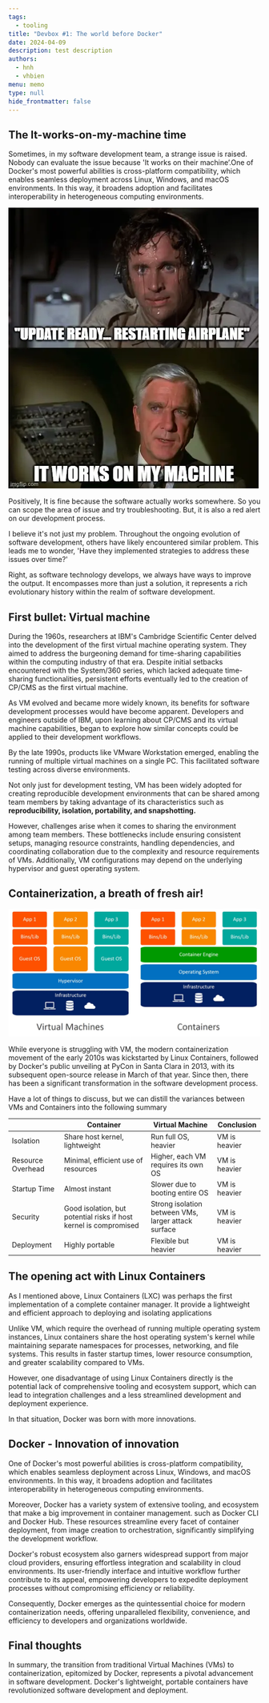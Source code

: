 ```yaml
---
tags: 
  - tooling
title: "Devbox #1: The world before Docker"
date: 2024-04-09
description: test description
authors: 
  - hnh
  - vhbien
menu: memo
type: null
hide_frontmatter: false
---
```


## The It-works-on-my-machine time

Sometimes, in my software development team, a strange issue is raised. Nobody can evaluate the issue because 'It works on their machine’.One of Docker's most powerful abilities is cross-platform compatibility, which enables seamless deployment across Linux, Windows, and macOS environments. In this way, it broadens adoption and facilitates interoperability in heterogeneous computing environments.

![](assets/devbox-a-world-before-docker_untitled.webp)

Positively, It is fine because the software actually works somewhere. So you can scope the area of issue and try troubleshooting. But, it is also a red alert on our development process. 

I believe it's not just my problem. Throughout the ongoing evolution of software development, others have likely encountered similar problem. This leads me to wonder, 'Have they implemented strategies to address these issues over time?' 

Right, as software technology develops, we always have ways to improve the output. It encompasses more than just a solution, it represents a rich evolutionary history within the realm of software development.

## First bullet: Virtual machine

During the 1960s, researchers at IBM's Cambridge Scientific Center delved into the development of the first virtual machine operating system. They aimed to address the burgeoning demand for time-sharing capabilities within the computing industry of that era. Despite initial setbacks encountered with the System/360 series, which lacked adequate time-sharing functionalities, persistent efforts eventually led to the creation of CP/CMS as the first virtual machine.

As VM evolved and became more widely known, its benefits for software development processes would have become apparent. Developers and engineers outside of IBM, upon learning about CP/CMS and its virtual machine capabilities, began to explore how similar concepts could be applied to their development workflows.

By the late 1990s, products like VMware Workstation emerged, enabling the running of multiple virtual machines on a single PC. This facilitated software testing across diverse environments.

Not only just for development testing, VM has been widely adopted for creating reproducible development environments that can be shared among team members by taking advantage of its characteristics such as **reproducibility, isolation, portability, and snapshotting.**

However, challenges arise when it comes to sharing the environment among team members. These bottlenecks include ensuring consistent setups, managing resource constraints, handling dependencies, and coordinating collaboration due to the complexity and resource requirements of VMs. Additionally, VM configurations may depend on the underlying hypervisor and guest operating system.

## Containerization, a breath of fresh air!

![](assets/devbox-a-world-before-docker_untitled-2.webp)

While everyone is struggling with VM, the modern containerization movement of the early 2010s was kickstarted by Linux Containers, followed by Docker's public unveiling at PyCon in Santa Clara in 2013, with its subsequent open-source release in March of that year. Since then, there has been a significant transformation in the software development process.

Have a lot of things to discuss, but we can distill the variances between VMs and Containers into the following summary

|  | Container | Virtual Machine | Conclusion |
| --- | --- | --- | --- |
| Isolation | Share host kernel, lightweight | Run full OS, heavier | VM is heavier |
| Resource Overhead | Minimal, efficient use of resources | Higher, each VM requires its own OS | VM is heavier |
| Startup Time | Almost instant | Slower due to booting entire OS | VM is heavier |
| Security | Good isolation, but potential risks if host kernel is compromised | Strong isolation between VMs, larger attack surface | VM is heavier |
| Deployment | Highly portable | Flexible but heavier | VM is heavier |

## The opening act with Linux Containers

As I mentioned above, Linux Containers (LXC) was perhaps the first implementation of a complete container manager. It provide a lightweight and efficient approach to deploying and isolating applications

Unlike VM, which require the overhead of running multiple operating system instances, Linux containers share the host operating system's kernel while maintaining separate namespaces for processes, networking, and file systems. This results in faster startup times, lower resource consumption, and greater scalability compared to VMs. 

However, one disadvantage of using Linux Containers directly is the potential lack of comprehensive tooling and ecosystem support, which can lead to integration challenges and a less streamlined development and deployment experience. 

In that situation, Docker was born with more innovations.

## Docker - Innovation of innovation

One of Docker's most powerful abilities is cross-platform compatibility, which enables seamless deployment across Linux, Windows, and macOS environments. In this way, it broadens adoption and facilitates interoperability in heterogeneous computing environments.

Moreover, Docker has a variety system of extensive tooling, and ecosystem that make a big improvement in container management. such as Docker CLI and Docker Hub. These resources streamline every facet of container deployment, from image creation to orchestration, significantly simplifying the development workflow.

Docker's robust ecosystem also garners widespread support from major cloud providers, ensuring effortless integration and scalability in cloud environments. Its user-friendly interface and intuitive workflow further contribute to its appeal, empowering developers to expedite deployment processes without compromising efficiency or reliability.

Consequently, Docker emerges as the quintessential choice for modern containerization needs, offering unparalleled flexibility, convenience, and efficiency to developers and organizations worldwide.

## Final thoughts

In summary, the transition from traditional Virtual Machines (VMs) to containerization, epitomized by Docker, represents a pivotal advancement in software development. Docker's lightweight, portable containers have revolutionized software development and deployment.